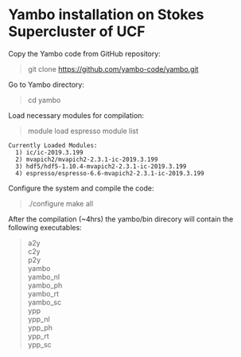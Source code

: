 # Yambo installation on Stokes Supercluster of UCF

Copy the Yambo code from GitHub repository:

> git clone https://github.com/yambo-code/yambo.git

Go to Yambo directory:

> cd yambo

Load necessary modules for compilation:

> module load espresso
> module list

```
Currently Loaded Modules:
  1) ic/ic-2019.3.199                        
  2) mvapich2/mvapich2-2.3.1-ic-2019.3.199   
  3) hdf5/hdf5-1.10.4-mvapich2-2.3.1-ic-2019.3.199
  4) espresso/espresso-6.6-mvapich2-2.3.1-ic-2019.3.199
```

Configure the system and compile the code:

> ./configure
> make all

After the compilation (~4hrs) the yambo/bin direcory will contain the following executables:

> a2y  
> c2y  
> p2y  
> yambo  
> yambo_nl  
> yambo_ph  
> yambo_rt  
> yambo_sc  
> ypp  
> ypp_nl  
> ypp_ph  
> ypp_rt  
> ypp_sc


